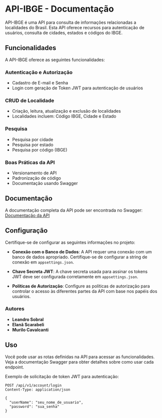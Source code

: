 # API-IBGE - Documentação

API-IBGE é uma API para consulta de informações relacionadas a localidades do Brasil. Esta API oferece recursos para autenticação de usuários, consulta de cidades, estados e códigos do IBGE.

## Funcionalidades

A API-IBGE oferece as seguintes funcionalidades:

### Autenticação e Autorização

- Cadastro de E-mail e Senha
- Login com geração de Token JWT para autenticação de usuários

### CRUD de Localidade

- Criação, leitura, atualização e exclusão de localidades
- Localidades incluem: Código IBGE, Cidade e Estado

### Pesquisa

- Pesquisa por cidade
- Pesquisa por estado
- Pesquisa por código (IBGE)

### Boas Práticas da API

- Versionamento de API
- Padronização de código
- Documentação usando Swagger

## Documentação

A documentação completa da API pode ser encontrada no Swagger:
[Documentação da API](http://balta-ibge.esesistem.com.br/swagger/index.html)

## Configuração

Certifique-se de configurar as seguintes informações no projeto:

- **Conexão com o Banco de Dados**: A API requer uma conexão com um banco de dados apropriado. Certifique-se de configurar a string de conexão em `appsettings.json`.

- **Chave Secreta JWT**: A chave secreta usada para assinar os tokens JWT deve ser configurada corretamente em `appsettings.json`.

- **Políticas de Autorização**: Configure as políticas de autorização para controlar o acesso às diferentes partes da API com base nos papéis dos usuários.


### Autores

   - **Leandro Sobral**
   - **Elanã Scarabeli**
   - **Murilo Cavalcanti**


## Uso

Você pode usar as rotas definidas na API para acessar as funcionalidades. Veja a documentação Swagger para obter detalhes sobre como usar cada endpoint.

Exemplo de solicitação de token JWT para autenticação:

```http
POST /api/v1/account/login
Content-Type: application/json

{
  "userName": "seu_nome_de_usuario",
  "password": "sua_senha"
}
```



